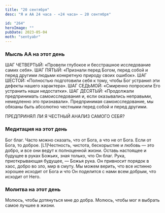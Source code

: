 ```yaml
---
title: "20 сентября"
desc: "Я и АА 24 часа - «24 часа» — 20 сентября"

id: "264"
heroImage: ""
pubDate: 2023-05-04
moth: "sentyabr"
---
```


### Мысль АА на этот день

ШАГ ЧЕТВЕРТЫЙ: «Провели глубокое и бесстрашное исследование самих себя». ШАГ
ПЯТЫЙ: «Признали перед Богом, перед собой и перед другими людьми конкретную
природу своих ошибок». ШАГ ШЕСТОЙ: «Полностью подготовили себя к тому, чтобы
Бог устранил эти дефекты нашего характера». ШАГ СЕДЬМОЙ: «Смиренно попросили
Его устранить наши недостатки». ШАГ ДЕСЯТЫЙ: «Продолжали предпринимать
самоисследования и, если оказывались неправыми, немедленно это признавали».
Предпринимая самоисследование, мы обязаны быть абсолютно честными перед собой
и перед другими.

ПРЕДПРИНЯЛ ЛИ Я ЧЕСТНЫЙ АНАЛИЗ САМОГО СЕБЯ?

### Медитация на этот день

Бог благ. Часто можно сказать, что от Бога, а что не от Бога. Если от Бога, то
доброе. [L1]Честность, чистота, бескорыстие и любовь — это добро, и все они
ведут к полноценной жизни. Оставь настоящее и будущее в руках Божьих, зная
только, что Он благ. Рука, приоткрывающая будущее, — Божья рука. Он привносит
порядок в хаос, добро во зло, мир в смуту. Мы можем верить, что все истинно
хорошее исходит от Бога и что Он поделится с нами всем добрым, что исходит от
Него.

### Молитва на этот день

Молюсь, чтобы дотянуться мне до добра. Молюсь, чтобы мог я выбрать самое
лучшее в жизни.
